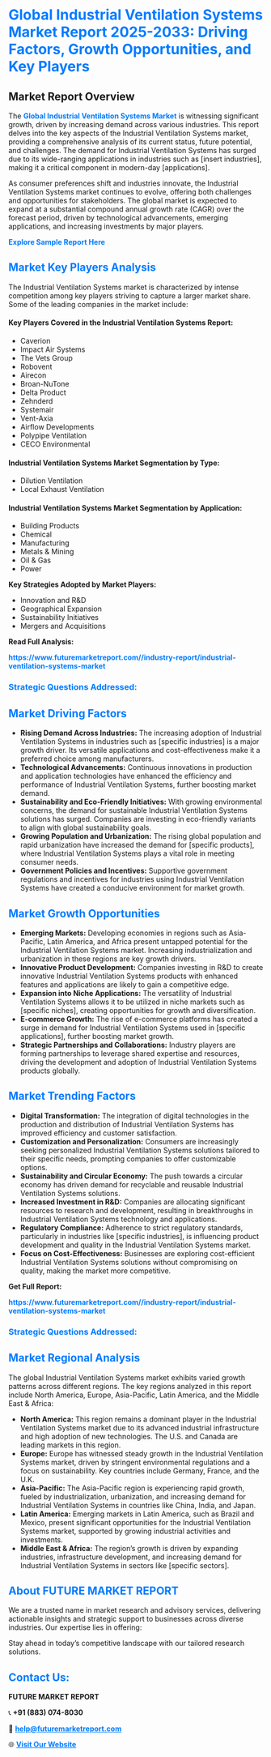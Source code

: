 <h1 style="color: #007BFF;">Global Industrial Ventilation Systems Market Report 2025-2033: Driving Factors, Growth Opportunities, and Key Players</h1>

<section id="overview">
<h2>Market Report Overview</h2>
<p>The <a href="https://www.futuremarketreport.com//industry-report/industrial-ventilation-systems-market" style="color: #007BFF; text-decoration: none;"><strong>Global Industrial Ventilation Systems Market</strong></a> is witnessing significant growth, driven by increasing demand across various industries. This report delves into the key aspects of the Industrial Ventilation Systems market, providing a comprehensive analysis of its current status, future potential, and challenges. The demand for Industrial Ventilation Systems has surged due to its wide-ranging applications in industries such as [insert industries], making it a critical component in modern-day [applications].</p>
<p>As consumer preferences shift and industries innovate, the Industrial Ventilation Systems market continues to evolve, offering both challenges and opportunities for stakeholders. The global market is expected to expand at a substantial compound annual growth rate (CAGR) over the forecast period, driven by technological advancements, emerging applications, and increasing investments by major players.</p>
</section>

<section id="overview">
<p><a href="https://www.futuremarketreport.com//request-sample/reportId=58597" style="color: #007BFF; text-decoration: none;"><strong>Explore Sample Report Here</strong></a></p>
</section>

<section id="key-players">
<h2 style="color: #007BFF;">Market Key Players Analysis</h2>
<p>The Industrial Ventilation Systems market is characterized by intense competition among key players striving to capture a larger market share. Some of the leading companies in the market include:</p>
<h4>Key Players Covered in the Industrial Ventilation Systems Report:</h4>
<ul><li>Caverion</li><li>Impact Air Systems</li><li>The Vets Group</li><li>Robovent</li><li>Airecon</li><li>Broan-NuTone</li><li>Delta Product</li><li>Zehnderd</li><li>Systemair</li><li>Vent-Axia</li><li>Airflow Developments</li><li>Polypipe Ventilation</li><li>CECO Environmental</li></ul>
<h4>Industrial Ventilation Systems Market Segmentation by Type:</h4>
<ul><li>Dilution Ventilation</li><li>Local Exhaust Ventilation</li></ul>

<h4>Industrial Ventilation Systems Market Segmentation by Application:</h4>
<ul><li>Building Products</li><li>Chemical</li><li>Manufacturing</li><li>Metals &amp; Mining</li><li>Oil &amp; Gas</li><li>Power</li></ul>
<p><strong>Key Strategies Adopted by Market Players:</strong></p>
<ul>
<li>Innovation and R&D</li>
<li>Geographical Expansion</li>
<li>Sustainability Initiatives</li>
<li>Mergers and Acquisitions</li>
</ul>
</section>

<section>
<p><strong>Read Full Analysis: </strong></p><a href="https://www.futuremarketreport.com//industry-report/industrial-ventilation-systems-market" style="color: #007BFF; text-decoration: none;"><strong>https://www.futuremarketreport.com//industry-report/industrial-ventilation-systems-market</strong></a>
<h3 style="color: #007BFF;">Strategic Questions Addressed:</h3>
</section>

<section id="driving-factors">
<h2 style="color: #007BFF;">Market Driving Factors</h2>
<ul>
<li><strong>Rising Demand Across Industries:</strong> The increasing adoption of Industrial Ventilation Systems in industries such as [specific industries] is a major growth driver. Its versatile applications and cost-effectiveness make it a preferred choice among manufacturers.</li>
<li><strong>Technological Advancements:</strong> Continuous innovations in production and application technologies have enhanced the efficiency and performance of Industrial Ventilation Systems, further boosting market demand.</li>
<li><strong>Sustainability and Eco-Friendly Initiatives:</strong> With growing environmental concerns, the demand for sustainable Industrial Ventilation Systems solutions has surged. Companies are investing in eco-friendly variants to align with global sustainability goals.</li>
<li><strong>Growing Population and Urbanization:</strong> The rising global population and rapid urbanization have increased the demand for [specific products], where Industrial Ventilation Systems plays a vital role in meeting consumer needs.</li>
<li><strong>Government Policies and Incentives:</strong> Supportive government regulations and incentives for industries using Industrial Ventilation Systems have created a conducive environment for market growth.</li>
</ul>
</section>

<section id="growth-opportunities">
<h2 style="color: #007BFF;">Market Growth Opportunities</h2>
<ul>
<li><strong>Emerging Markets:</strong> Developing economies in regions such as Asia-Pacific, Latin America, and Africa present untapped potential for the Industrial Ventilation Systems market. Increasing industrialization and urbanization in these regions are key growth drivers.</li>
<li><strong>Innovative Product Development:</strong> Companies investing in R&D to create innovative Industrial Ventilation Systems products with enhanced features and applications are likely to gain a competitive edge.</li>
<li><strong>Expansion into Niche Applications:</strong> The versatility of Industrial Ventilation Systems allows it to be utilized in niche markets such as [specific niches], creating opportunities for growth and diversification.</li>
<li><strong>E-commerce Growth:</strong> The rise of e-commerce platforms has created a surge in demand for Industrial Ventilation Systems used in [specific applications], further boosting market growth.</li>
<li><strong>Strategic Partnerships and Collaborations:</strong> Industry players are forming partnerships to leverage shared expertise and resources, driving the development and adoption of Industrial Ventilation Systems products globally.</li>
</ul>
</section>

<section id="trending-factors">
<h2 style="color: #007BFF;">Market Trending Factors</h2>
<ul>
<li><strong>Digital Transformation:</strong> The integration of digital technologies in the production and distribution of Industrial Ventilation Systems has improved efficiency and customer satisfaction.</li>
<li><strong>Customization and Personalization:</strong> Consumers are increasingly seeking personalized Industrial Ventilation Systems solutions tailored to their specific needs, prompting companies to offer customizable options.</li>
<li><strong>Sustainability and Circular Economy:</strong> The push towards a circular economy has driven demand for recyclable and reusable Industrial Ventilation Systems solutions.</li>
<li><strong>Increased Investment in R&D:</strong> Companies are allocating significant resources to research and development, resulting in breakthroughs in Industrial Ventilation Systems technology and applications.</li>
<li><strong>Regulatory Compliance:</strong> Adherence to strict regulatory standards, particularly in industries like [specific industries], is influencing product development and quality in the Industrial Ventilation Systems market.</li>
<li><strong>Focus on Cost-Effectiveness:</strong> Businesses are exploring cost-efficient Industrial Ventilation Systems solutions without compromising on quality, making the market more competitive.</li>
</ul>
</section>

<section>
<p><strong>Get Full Report: </strong></p><a href="https://www.futuremarketreport.com//industry-report/industrial-ventilation-systems-market" style="color: #007BFF; text-decoration: none;"><strong>https://www.futuremarketreport.com//industry-report/industrial-ventilation-systems-market</strong></a>
<h3 style="color: #007BFF;">Strategic Questions Addressed:</h3>
</section>


<section id="regional-analysis">
<h2 style="color: #007BFF;">Market Regional Analysis</h2>
<p>The global Industrial Ventilation Systems market exhibits varied growth patterns across different regions. The key regions analyzed in this report include North America, Europe, Asia-Pacific, Latin America, and the Middle East & Africa:</p>
<ul>
<li><strong>North America:</strong> This region remains a dominant player in the Industrial Ventilation Systems market due to its advanced industrial infrastructure and high adoption of new technologies. The U.S. and Canada are leading markets in this region.</li>
<li><strong>Europe:</strong> Europe has witnessed steady growth in the Industrial Ventilation Systems market, driven by stringent environmental regulations and a focus on sustainability. Key countries include Germany, France, and the U.K.</li>
<li><strong>Asia-Pacific:</strong> The Asia-Pacific region is experiencing rapid growth, fueled by industrialization, urbanization, and increasing demand for Industrial Ventilation Systems in countries like China, India, and Japan.</li>
<li><strong>Latin America:</strong> Emerging markets in Latin America, such as Brazil and Mexico, present significant opportunities for the Industrial Ventilation Systems market, supported by growing industrial activities and investments.</li>
<li><strong>Middle East & Africa:</strong> The region’s growth is driven by expanding industries, infrastructure development, and increasing demand for Industrial Ventilation Systems in sectors like [specific sectors].</li>
</ul>
</section>

<footer>
<h2 style="color: #007BFF;">About FUTURE MARKET REPORT</h2>
<p>We are a trusted name in market research and advisory services, delivering actionable insights and strategic support to businesses across diverse industries. Our expertise lies in offering:</p>

<p>Stay ahead in today’s competitive landscape with our tailored research solutions.</p>

<h2 style="color: #007BFF;">Contact Us:</h2>
<p><strong>FUTURE MARKET REPORT</strong></p>
<p>📞 <strong>+91 (883) 074-8030</strong></p>
<p>📧 <strong><a href="mailto:help@futuremarketreport.com" style="color: #007BFF;">help@futuremarketreport.com</a></strong></p>
<p>🌐 <strong><a href="https://www.futuremarketreport.com/" style="color: #007BFF;">Visit Our Website</a></strong></p>
</footer>